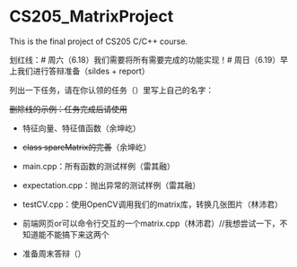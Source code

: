 # CS205_MatrixProject

This is the final project of CS205 C/C++ course.

划红线：# 周六（6.18）我们需要将所有需要完成的功能实现！# 周日（6.19）早上我们进行答辩准备（sildes + report）

列出一下任务，请在你认领的任务（）里写上自己的名字：

   ~~删除线的示例：任务完成后请使用~~

   * 特征向量、特征值函数（余坤屹）

   * ~~class spareMatrix的完善~~（余坤屹）

   * main.cpp：所有函数的测试样例（雷其融）

   * expectation.cpp：抛出异常的测试样例（雷其融）

   * testCV.cpp：使用OpenCV调用我们的matrix库，转换几张图片（林沛君）
    
   * 前端网页or可以命令行交互的一个matrix.cpp（林沛君）//我想尝试一下，不知道能不能搞下来这两个
    
   * 准备周末答辩（）
